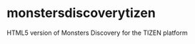 monstersdiscoverytizen
======================

HTML5 version of Monsters Discovery for the TIZEN platform